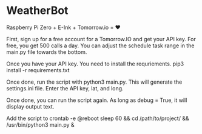 # WeatherBot
Raspberry Pi Zero + E-Ink + Tomorrow.io = ❤️

First, sign up for a free account for a Tomorrow.IO and get your API key. 
For free, you get 500 calls a day. You can adjust the schedule task range in the main.py file towards the bottom. 

Once you have your API key. You need to install the requriements. pip3 install -r requirements.txt

Once done, run the script with python3 main.py. This will generate the settings.ini file. 
Enter the API key, lat, and long. 

Once done, you can run the script again. As long as debug = True, it will display output text.

Add the script to crontab -e
@reboot   sleep 60 && cd /path/to/project/ && /usr/bin/python3 main.py &

